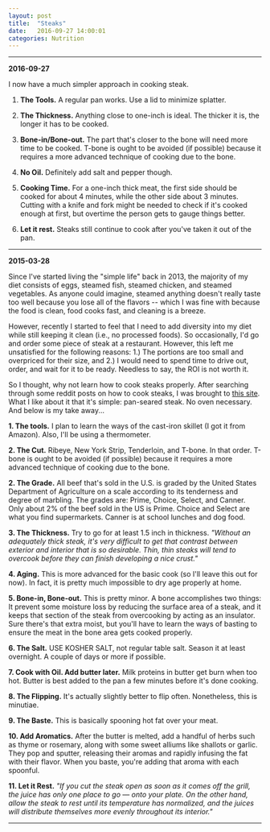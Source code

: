 ```yaml
---
layout: post
title:  "Steaks"
date:   2016-09-27 14:00:01
categories: Nutrition
---
```



-----

**2016-09-27**

I now have a much simpler approach in cooking steak. 

1. **The Tools.** A regular pan works. Use a lid to minimize splatter. 

2. **The Thickness.** Anything close to one-inch is ideal. The thicker it is, the longer it has to be cooked. 

3. **Bone-in/Bone-out.** The part that's closer to the bone will need more time to be cooked. T-bone is ought to be avoided (if possible) because it requires a more advanced technique of cooking due to the bone.

4. **No Oil.** Definitely add salt and pepper though.  

5. **Cooking Time.** For a one-inch thick meat, the first side should be cooked for about 4 minutes, while the other side about 3 minutes. Cutting with a knife and fork might be needed  to check if it's cooked enough at first, but overtime the person gets to gauge things better. 

6. **Let it rest.** Steaks still continue to cook after you've taken it out of the pan. 


-----

**2015-03-28**

Since I've started living the "simple life" back in 2013, the majority of my diet consists of eggs, steamed fish, steamed chicken, and steamed vegetables.  As anyone could imagine, steamed anything doesn't really taste too well because you lose all of the flavors -- which I was fine with because the food is clean, food cooks fast, and cleaning is a breeze.

However, recently I started to feel that I need to add diversity into my diet while still keeping it clean (i.e., no processed foods).  So occasionally, I'd go and order some piece of steak at a restaurant.  However, this left me unsatisfied for the following reasons: 1.) The portions are too small and overpriced for their size, and 2.) I would need to spend time to drive out, order, and wait for it to be ready.   Needless to say, the ROI is not worth it. 

So I thought, why not learn how to cook steaks properly.  After searching through some reddit posts on how to cook steaks, I was brought to <a href="http://www.seriouseats.com/2012/12/the-food-lab-complete-guide-to-pan-seared-steaks.html">this site</a>.  What I like about it that it's simple: pan-seared steak. No oven necessary. And below is my take away...


<strong>1. The tools.</strong>  I plan to learn the ways of the cast-iron skillet (I got it from Amazon).  Also, I'll be using a thermometer.

<strong>2. The Cut.</strong> Ribeye, New York Strip, Tenderloin, and T-bone.  In that order.  T-bone is ought to be avoided (if possible) because it requires a more advanced technique of cooking due to the bone.

<strong>2. The Grade.</strong> All beef that's sold in the U.S. is graded by the United States Department of Agriculture on a scale according to its tenderness and degree of marbling. The grades are: Prime, Choice, Select, and Canner.  Only about 2% of the beef sold in the US is Prime.  Choice and Select are what you find supermarkets. Canner is at school lunches and dog food.

<strong>3. The Thickness.</strong> Try to go for at least 1.5 inch in thickness.  <em>"Without an adequately thick steak, it's very difficult to get that contrast between exterior and interior that is so desirable. Thin, thin steaks will tend to overcook before they can finish developing a nice crust."</em>

<strong>4. Aging.</strong> This is more advanced for the basic cook (so I'll leave this out for now). In fact, it is pretty much impossible to dry age properly at home.

<strong>5. Bone-in, Bone-out.</strong>  This is pretty minor.   A bone accomplishes two things: It prevent some moisture loss by reducing the surface area of a steak, and it keeps that section of the steak from overcooking by acting as an insulator.  Sure there's that extra moist, but you'll have to learn the ways of basting to ensure the meat in the bone area gets cooked properly.

<strong>6. The Salt.</strong> USE KOSHER SALT, not regular table salt.  Season it at least overnight.  A couple of days or more if possible.

<strong>7. Cook with Oil. Add butter later.</strong>  Milk proteins in butter get burn when too hot.  Butter is best added to the pan a few minutes before it's done cooking.

<strong>8. The Flipping.</strong> It's actually slightly better to flip often.  Nonetheless, this is minutiae.

<strong>9. The Baste.</strong> This is basically spooning hot fat over your meat.  

<strong>10. Add Aromatics.</strong> After the butter is melted, add a handful of herbs such as thyme or rosemary, along with some sweet alliums like shallots or garlic. They pop and sputter, releasing their aromas and rapidly infusing the fat with their flavor. When you baste, you're adding that aroma with each spoonful.

<strong>11. Let it Rest.</strong> <em>"If you cut the steak open as soon as it comes off the grill, the juice has only one place to go — onto your plate. On the other hand, allow the steak to rest until its temperature has normalized, and the juices will distribute themselves more evenly throughout its interior."</em>


---